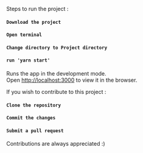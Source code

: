 Steps to run the project :

#### `Download the project`
#### `Open terminal `
#### `Change directory to Project directory`
#### `run 'yarn start'`

Runs the app in the development mode.<br />
Open [http://localhost:3000](http://localhost:3000) to view it in the browser.

If you wish to contribute to this project :

#### `Clone the repository`
#### `Commit the changes`
#### `Submit a pull request`

Contributions are always appreciated :) 
